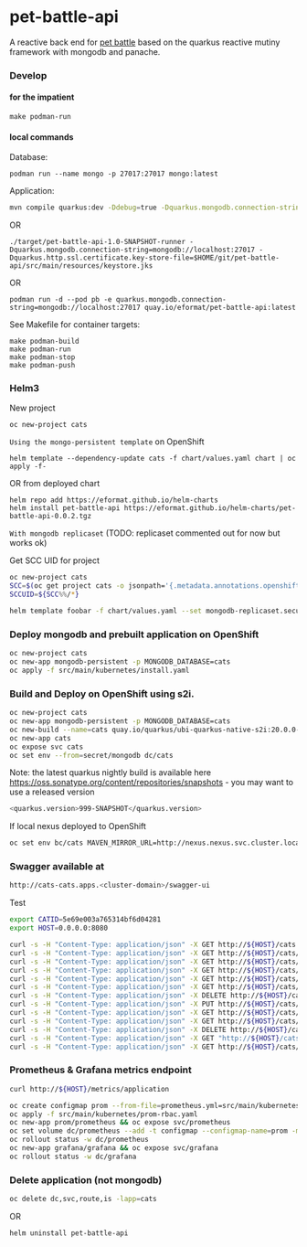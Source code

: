 # pet-battle-api

A reactive back end for [pet battle](http://petbattle.app) based on the quarkus reactive mutiny framework with mongodb and panache. 

### Develop

#### for the impatient

```
make podman-run
```
 
#### local commands

Database:
```
podman run --name mongo -p 27017:27017 mongo:latest
```

Application:
```bash
mvn compile quarkus:dev -Ddebug=true -Dquarkus.mongodb.connection-string=mongodb://localhost:27017
```
OR
```
./target/pet-battle-api-1.0-SNAPSHOT-runner -Dquarkus.mongodb.connection-string=mongodb://localhost:27017 -Dquarkus.http.ssl.certificate.key-store-file=$HOME/git/pet-battle-api/src/main/resources/keystore.jks
```
OR
```
podman run -d --pod pb -e quarkus.mongodb.connection-string=mongodb://localhost:27017 quay.io/eformat/pet-battle-api:latest
```

See Makefile for container targets:
```
make podman-build
make podman-run
make podman-stop
make podman-push
```

### Helm3

New project
```
oc new-project cats
```

`Using the mongo-persistent template` on OpenShift
```
helm template --dependency-update cats -f chart/values.yaml chart | oc apply -f-
```

OR from deployed chart
```
helm repo add https://eformat.github.io/helm-charts
helm install pet-battle-api https://eformat.github.io/helm-charts/pet-battle-api-0.0.2.tgz 
```

`With mongodb replicaset` (TODO: replicaset commented out for now but works ok)

Get SCC UID for project
```bash
oc new-project cats
SCC=$(oc get project cats -o jsonpath='{.metadata.annotations.openshift\.io/sa\.scc\.uid-range}')
SCCUID=${SCC%%/*}

helm template foobar -f chart/values.yaml --set mongodb-replicaset.securityContext.fsGroup=$SCCUID --set mongodb-replicaset.securityContext.runAsUser=$SCCUID --set mongodb-replicaset.persistentVolume.storageClass=gp2 --set mongodb-replicaset.persistentVolume.size=1Gi chart | oc apply -f-
```

### Deploy mongodb and prebuilt application on OpenShift
```bash
oc new-project cats
oc new-app mongodb-persistent -p MONGODB_DATABASE=cats
oc apply -f src/main/kubernetes/install.yaml
```

### Build and Deploy on OpenShift using s2i.
```bash
oc new-project cats
oc new-app mongodb-persistent -p MONGODB_DATABASE=cats
oc new-build --name=cats quay.io/quarkus/ubi-quarkus-native-s2i:20.0.0-java8~https://github.com/eformat/pet-battle-api
oc new-app cats
oc expose svc cats
oc set env --from=secret/mongodb dc/cats
```

Note: the latest quarkus nightly build is available here https://oss.sonatype.org/content/repositories/snapshots - you may want to use a released version
```bash
<quarkus.version>999-SNAPSHOT</quarkus.version>
```

If local nexus deployed to OpenShift
```bash
oc set env bc/cats MAVEN_MIRROR_URL=http://nexus.nexus.svc.cluster.local:8081/repository/maven-public/
```

### Swagger available at
```bash
http://cats-cats.apps.<cluster-domain>/swagger-ui
```

Test
```bash
export CATID=5e69e003a765314bf6d04281
export HOST=0.0.0.0:8080

curl -s -H "Content-Type: application/json" -X GET http://${HOST}/cats | jq .
curl -s -H "Content-Type: application/json" -X GET http://${HOST}/cats/ids | jq .
curl -s -H "Content-Type: application/json" -X GET http://${HOST}/cats/count | jq .
curl -s -H "Content-Type: application/json" -X GET http://${HOST}/cats/${CATID} | jq .
curl -s -H "Content-Type: application/json" -X GET http://${HOST}/cats/${CATID} | jq ".id"
curl -s -H "Content-Type: application/json" -X GET http://${HOST}/cats/${CATID} | jq ".count"
curl -s -H "Content-Type: application/json" -X DELETE http://${HOST}/cats/${CATID}
curl -s -H "Content-Type: application/json" -X PUT http://${HOST}/cats/${CATID}
curl -s -H "Content-Type: application/json" -X GET http://${HOST}/cats/${CATID} | jq ".image" | sed -e 's|"||g' | base64 -d > ~/Pictures/foo.png
curl -s -H "Content-Type: application/json" -X GET http://${HOST}/cats/topcats | jq ".[].count"
curl -s -H "Content-Type: application/json" -X DELETE http://${HOST}/cats/kittykiller
curl -s -H "Content-Type: application/json" -X GET "http://${HOST}/cats/datatable?draw=1&start=0&length=10&search\[value\]=" | jq
curl -s -H "Content-Type: application/json" -X GET http://${HOST}/cats/loadlitter
```

### Prometheus & Grafana metrics endpoint
```bash
curl http://${HOST}/metrics/application
```

```bash
oc create configmap prom --from-file=prometheus.yml=src/main/kubernetes/prometheus.yml
oc apply -f src/main/kubernetes/prom-rbac.yaml
oc new-app prom/prometheus && oc expose svc/prometheus
oc set volume dc/prometheus --add -t configmap --configmap-name=prom -m /etc/prometheus/prometheus.yml --sub-path=prometheus.yml
oc rollout status -w dc/prometheus
oc new-app grafana/grafana && oc expose svc/grafana
oc rollout status -w dc/grafana
```

### Delete application (not mongodb)
```bash
oc delete dc,svc,route,is -lapp=cats
```
OR
```git exclude
helm uninstall pet-battle-api
```
